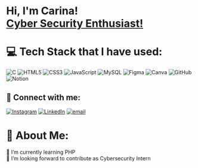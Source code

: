 <h1>Hi, I'm Carina! <br/><a href="https://github.com/cyriinn">Cyber Security Enthusiast!</a>

# 💻 Tech Stack that I have used:
![C](https://img.shields.io/badge/c-%2300599C.svg?style=for-the-badge&logo=c&logoColor=white) ![HTML5](https://img.shields.io/badge/html5-%23E34F26.svg?style=for-the-badge&logo=html5&logoColor=white) ![CSS3](https://img.shields.io/badge/css3-%231572B6.svg?style=for-the-badge&logo=css3&logoColor=white) ![JavaScript](https://img.shields.io/badge/javascript-%23323330.svg?style=for-the-badge&logo=javascript&logoColor=%23F7DF1E) ![MySQL](https://img.shields.io/badge/mysql-4479A1.svg?style=for-the-badge&logo=mysql&logoColor=white) ![Figma](https://img.shields.io/badge/figma-%23F24E1E.svg?style=for-the-badge&logo=figma&logoColor=white) ![Canva](https://img.shields.io/badge/Canva-%2300C4CC.svg?style=for-the-badge&logo=Canva&logoColor=white) ![GitHub](https://img.shields.io/badge/github-%23121011.svg?style=for-the-badge&logo=github&logoColor=white) ![Notion](https://img.shields.io/badge/Notion-%23000000.svg?style=for-the-badge&logo=notion&logoColor=white)

<h2> 🤳 Connect with me:</h2>

[![Instagram](https://img.shields.io/badge/Instagram-%23E4405F.svg?logo=Instagram&logoColor=white)](https://instagram.com/c.carinn) [![LinkedIn](https://img.shields.io/badge/LinkedIn-%230077B5.svg?logo=linkedin&logoColor=white)](https://linkedin.com/in/CarinaYoehadi) [![email](https://img.shields.io/badge/Email-D14836?logo=gmail&logoColor=white)](mailto:carinayoehadii@gmail.com) 


# 💫 About Me:
🌱 I’m currently learning PHP <br>
👯 I’m looking forward to contribute as Cybersecurity Intern


